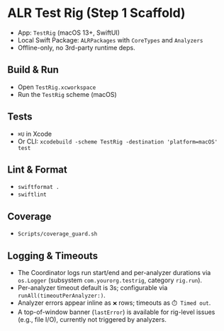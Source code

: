 # ALR Test Rig (Step 1 Scaffold)

- App: `TestRig` (macOS 13+, SwiftUI)
- Local Swift Package: `ALRPackages` with `CoreTypes` and `Analyzers`
- Offline-only, no 3rd-party runtime deps.

## Build & Run
- Open `TestRig.xcworkspace`
- Run the `TestRig` scheme (macOS)

## Tests
- `⌘U` in Xcode
- Or CLI: `xcodebuild -scheme TestRig -destination 'platform=macOS' test`

## Lint & Format
- `swiftformat .`
- `swiftlint`

## Coverage
- `Scripts/coverage_guard.sh`

## Logging & Timeouts
- The Coordinator logs run start/end and per-analyzer durations via `os.Logger` (subsystem `com.yourorg.testrig`, category `rig.run`).
- Per-analyzer timeout default is 3s; configurable via `runAll(timeoutPerAnalyzer:)`.
- Analyzer errors appear inline as `❌` rows; timeouts as `⏱️ Timed out`.
- A top-of-window banner (`lastError`) is available for rig-level issues (e.g., file I/O), currently not triggered by analyzers.